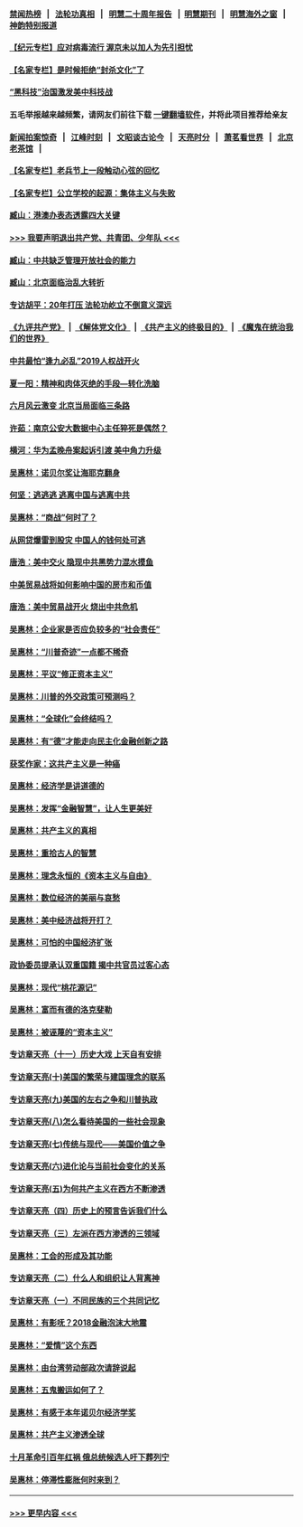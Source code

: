 #### [禁闻热榜](热点新闻.md?=0)  &nbsp;&nbsp;|&nbsp;&nbsp; [法轮功真相](https://github.com/gfw-breaker/truth/blob/master/README.md?=0) &nbsp;&nbsp;|&nbsp;&nbsp; [明慧二十周年报告](https://github.com/gfw-breaker/mh-reports/blob/master/README.md?=0) &nbsp;&nbsp;|&nbsp;&nbsp;[明慧期刊](https://github.com/gfw-breaker/mh-qikan) &nbsp;&nbsp;|&nbsp;&nbsp; [明慧海外之窗](https://github.com/gfw-breaker/mh-news/blob/master/README.md?=0) &nbsp;&nbsp;|&nbsp;&nbsp; [神韵特别报道](https://github.com/gfw-breaker/mh-news/blob/master/shenyun.md?=0)
#### [【纪元专栏】应对病毒流行 渥京未以加人为先引担忧](../pages/nsc423/n11875714.md?t=03060402) 
#### [【名家专栏】是时候拒绝“封杀文化”了](../pages/nsc423/n11814093.md?t=03060402) 
#### [“黑科技”治国激发美中科技战](../pages/nsc423/n11638056.md?t=03060402) 
#### 五毛举报越来越频繁，请网友们前往下载 [一键翻墙软件](https://github.com/gfw-breaker/ssr-accounts)，并将此项目推荐给亲友
#### [新闻拍案惊奇](https://github.com/gfw-breaker/banned-news/blob/master/pages/link4.md) &nbsp;&nbsp;|&nbsp;&nbsp; [江峰时刻](https://github.com/gfw-breaker/banned-news/blob/master/pages/link4.md) &nbsp;&nbsp;|&nbsp;&nbsp; [文昭谈古论今](https://github.com/gfw-breaker/banned-news/blob/master/pages/link4.md) &nbsp;&nbsp;|&nbsp;&nbsp; [天亮时分](https://github.com/gfw-breaker/banned-news/blob/master/pages/link4.md) &nbsp;&nbsp;|&nbsp;&nbsp; [萧茗看世界](https://github.com/gfw-breaker/banned-news/blob/master/pages/link4.md) &nbsp;&nbsp;|&nbsp;&nbsp; [北京老茶馆](https://github.com/gfw-breaker/banned-news/blob/master/pages/link4.md) &nbsp;&nbsp;|&nbsp;&nbsp; 
#### [【名家专栏】老兵节上一段触动心弦的回忆](../pages/nsc423/n11646016.md?t=03060402) 
#### [【名家专栏】公立学校的起源：集体主义与失败](../pages/nsc423/n11601833.md?t=03060402) 
#### [臧山：港澳办表态透露四大关键](../pages/nsc423/n11421628.md?t=03060402) 
#### [>>> 我要声明退出共产党、共青团、少年队 <<<](https://github.com/begood0513/goodnews/blob/master/quit/letter.md) 
#### [臧山：中共缺乏管理开放社会的能力](../pages/nsc423/n11407457.md?t=03060402) 
#### [臧山：北京面临治乱大转折](../pages/nsc423/n11406895.md?t=03060402) 
#### [专访胡平：20年打压 法轮功屹立不倒意义深远](../pages/nsc423/n11398800.md?t=03060402) 
#### [《九评共产党》](https://github.com/begood0513/9ping.md/blob/master/README.md) &nbsp;|&nbsp; [《解体党文化》](../../../../jtdwh.md/blob/master/README.md)  &nbsp;|&nbsp; [《共产主义的终极目的》](../../../../gczydzjmd.md/blob/master/README.md) &nbsp;|&nbsp; [《魔鬼在统治我们的世界》](../../../../mgztzwmdsj.md/blob/master/README.md) 
#### [中共最怕“逢九必乱”2019人权战开火](../pages/nsc423/n11385248.md?t=03060402) 
#### [夏一阳：精神和肉体灭绝的手段—转化洗脑](../pages/nsc423/n11368250.md?t=03060402) 
#### [六月风云激变 北京当局面临三条路](../pages/nsc423/n11313668.md?t=03060402) 
#### [许茹：南京公安大数据中心主任猝死是偶然？](../pages/nsc423/n11064744.md?t=03060402) 
#### [横河：华为孟晚舟案起诉引渡 美中角力升级](../pages/nsc423/n11027230.md?t=03060402) 
#### [吴惠林：诺贝尔奖让海耶克翻身](../pages/nsc423/n10890049.md?t=03060402) 
#### [何坚：逃逃逃 逃离中国与逃离中共](../pages/nsc423/n10592891.md?t=03060402) 
#### [吴惠林：“商战”何时了？](../pages/nsc423/n10573558.md?t=03060402) 
#### [从网贷爆雷到股灾 中国人的钱何处可逃](../pages/nsc423/n10572800.md?t=03060402) 
#### [唐浩：美中交火 隐现中共黑势力混水摸鱼](../pages/nsc423/n10544040.md?t=03060402) 
#### [中美贸易战将如何影响中国的房市和币值](../pages/nsc423/n10543697.md?t=03060402) 
#### [唐浩：美中贸易战开火 烧出中共危机](../pages/nsc423/n10540126.md?t=03060402) 
#### [吴惠林：企业家是否应负较多的“社会责任”](../pages/nsc423/n10535022.md?t=03060402) 
#### [吴惠林：“川普奇迹”一点都不稀奇](../pages/nsc423/n10512808.md?t=03060402) 
#### [吴惠林：平议“修正资本主义”](../pages/nsc423/n10495724.md?t=03060402) 
#### [吴惠林：川普的外交政策可预测吗？](../pages/nsc423/n10462387.md?t=03060402) 
#### [吴惠林：“全球化”会终结吗？](../pages/nsc423/n10452838.md?t=03060402) 
#### [吴惠林：有“德”才能走向民主化金融创新之路](../pages/nsc423/n10432292.md?t=03060402) 
#### [获奖作家：这共产主义是一种癌](../pages/nsc423/n10431541.md?t=03060402) 
#### [吴惠林：经济学是讲道德的](../pages/nsc423/n10398014.md?t=03060402) 
#### [吴惠林：发挥“金融智慧”，让人生更美好](../pages/nsc423/n10375019.md?t=03060402) 
#### [吴惠林：共产主义的真相](../pages/nsc423/n10351394.md?t=03060402) 
#### [吴惠林：重拾古人的智慧](../pages/nsc423/n10337691.md?t=03060402) 
#### [吴惠林：理念永恒的《资本主义与自由》](../pages/nsc423/n10316274.md?t=03060402) 
#### [吴惠林：数位经济的美丽与哀愁](../pages/nsc423/n10292946.md?t=03060402) 
#### [吴惠林：美中经济战将开打？](../pages/nsc423/n10258825.md?t=03060402) 
#### [吴惠林：可怕的中国经济扩张](../pages/nsc423/n10219147.md?t=03060402) 
#### [政协委员提承认双重国籍 揭中共官员过客心态](../pages/nsc423/n10208809.md?t=03060402) 
#### [吴惠林：现代“桃花源记”](../pages/nsc423/n10185234.md?t=03060402) 
#### [吴惠林：富而有德的洛克斐勒](../pages/nsc423/n10142264.md?t=03060402) 
#### [吴惠林：被诬蔑的“资本主义”](../pages/nsc423/n10124816.md?t=03060402) 
#### [专访章天亮（十一）历史大戏 上天自有安排](../pages/nsc423/n10094905.md?t=03060402) 
#### [专访章天亮(十)美国的繁荣与建国理念的联系](../pages/nsc423/n10094899.md?t=03060402) 
#### [专访章天亮(九)美国的左右之争和川普执政](../pages/nsc423/n10094889.md?t=03060402) 
#### [专访章天亮(八)怎么看待美国的一些社会现象](../pages/nsc423/n10094857.md?t=03060402) 
#### [专访章天亮(七)传统与现代——美国价值之争](../pages/nsc423/n10093140.md?t=03060402) 
#### [专访章天亮(六)进化论与当前社会变化的关系](../pages/nsc423/n10092036.md?t=03060402) 
#### [专访章天亮(五)为何共产主义在西方不断渗透](../pages/nsc423/n10083620.md?t=03060402) 
#### [专访章天亮（四）历史上的预言告诉我们什么](../pages/nsc423/n10083606.md?t=03060402) 
#### [专访章天亮（三）左派在西方渗透的三领域](../pages/nsc423/n10081115.md?t=03060402) 
#### [吴惠林：工会的形成及其功能](../pages/nsc423/n10080633.md?t=03060402) 
#### [专访章天亮（二）什么人和组织让人背离神](../pages/nsc423/n10076637.md?t=03060402) 
#### [专访章天亮（一）不同民族的三个共同记忆](../pages/nsc423/n10074188.md?t=03060402) 
#### [吴惠林：有影呒？2018金融泡沫大地震](../pages/nsc423/n10040534.md?t=03060402) 
#### [吴惠林：“爱情”这个东西](../pages/nsc423/n10019423.md?t=03060402) 
#### [吴惠林：由台湾劳动部政次请辞说起](../pages/nsc423/n9979679.md?t=03060402) 
#### [吴惠林：五鬼搬运如何了？](../pages/nsc423/n9925338.md?t=03060402) 
#### [吴惠林：有感于本年诺贝尔经济学奖](../pages/nsc423/n9871883.md?t=03060402) 
#### [吴惠林：共产主义渗透全球](../pages/nsc423/n9812748.md?t=03060402) 
#### [十月革命引百年红祸 俄总统候选人吁下葬列宁](../pages/nsc423/n9810182.md?t=03060402) 
#### [吴惠林：停滞性膨胀何时来到？](../pages/nsc423/n9764136.md?t=03060402) 

----
#### [ >>> 更早内容 <<< ](../indexes/nsc423-earlier.md)
